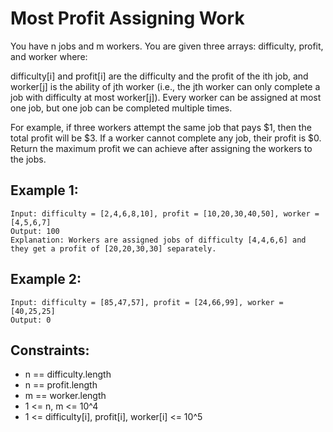 # Most Profit Assigning Work

You have n jobs and m workers. You are given three arrays: difficulty, profit, and worker where:

difficulty[i] and profit[i] are the difficulty and the profit of the ith job, and
worker[j] is the ability of jth worker (i.e., the jth worker can only complete a job with difficulty at most worker[j]).
Every worker can be assigned at most one job, but one job can be completed multiple times.

For example, if three workers attempt the same job that pays $1, then the total profit will be $3. If a worker cannot complete any job, their profit is $0.
Return the maximum profit we can achieve after assigning the workers to the jobs.

## Example 1:

```
Input: difficulty = [2,4,6,8,10], profit = [10,20,30,40,50], worker = [4,5,6,7]
Output: 100
Explanation: Workers are assigned jobs of difficulty [4,4,6,6] and they get a profit of [20,20,30,30] separately.
```

## Example 2:

```
Input: difficulty = [85,47,57], profit = [24,66,99], worker = [40,25,25]
Output: 0
```

## Constraints:

- n == difficulty.length
- n == profit.length
- m == worker.length
- 1 <= n, m <= 10^4
- 1 <= difficulty[i], profit[i], worker[i] <= 10^5
